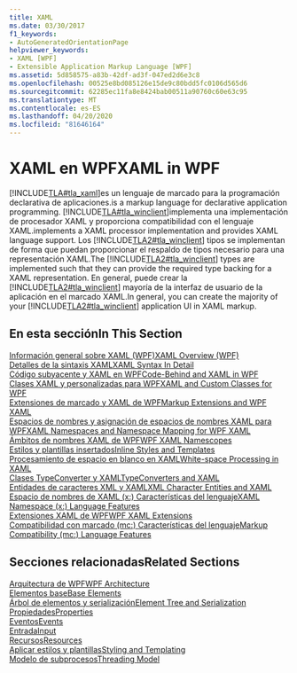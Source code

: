 ```yaml
---
title: XAML
ms.date: 03/30/2017
f1_keywords:
- AutoGeneratedOrientationPage
helpviewer_keywords:
- XAML [WPF]
- Extensible Application Markup Language [WPF]
ms.assetid: 5d858575-a83b-42df-ad3f-047ed2d6e3c8
ms.openlocfilehash: 00525e8bd085126e15de9c80bdd5fc0106d565d6
ms.sourcegitcommit: 62285ec11fa8e8424bab00511a90760c60e63c95
ms.translationtype: MT
ms.contentlocale: es-ES
ms.lasthandoff: 04/20/2020
ms.locfileid: "81646164"
---
```

# <a name="xaml-in-wpf"></a><span data-ttu-id="2edea-102">XAML en WPF</span><span class="sxs-lookup"><span data-stu-id="2edea-102">XAML in WPF</span></span>

[!INCLUDE[TLA#tla_xaml](../../../../includes/tlasharptla-xaml-md.md)]<span data-ttu-id="2edea-103">es un lenguaje de marcado para la programación declarativa de aplicaciones.</span><span class="sxs-lookup"><span data-stu-id="2edea-103">is a markup language for declarative application programming.</span></span> [!INCLUDE[TLA#tla_winclient](../../../../includes/tlasharptla-winclient-md.md)]<span data-ttu-id="2edea-104">implementa una implementación de procesador XAML y proporciona compatibilidad con el lenguaje XAML.</span><span class="sxs-lookup"><span data-stu-id="2edea-104">implements a XAML processor implementation and provides XAML language support.</span></span> <span data-ttu-id="2edea-105">Los [!INCLUDE[TLA2#tla_winclient](../../../../includes/tla2sharptla-winclient-md.md)] tipos se implementan de forma que puedan proporcionar el respaldo de tipos necesario para una representación XAML.</span><span class="sxs-lookup"><span data-stu-id="2edea-105">The [!INCLUDE[TLA2#tla_winclient](../../../../includes/tla2sharptla-winclient-md.md)] types are implemented such that they can provide the required type backing for a XAML representation.</span></span> <span data-ttu-id="2edea-106">En general, puede crear la [!INCLUDE[TLA2#tla_winclient](../../../../includes/tla2sharptla-winclient-md.md)] mayoría de la interfaz de usuario de la aplicación en el marcado XAML.</span><span class="sxs-lookup"><span data-stu-id="2edea-106">In general, you can create the majority of your [!INCLUDE[TLA2#tla_winclient](../../../../includes/tla2sharptla-winclient-md.md)] application UI in XAML markup.</span></span>  
  
## <a name="in-this-section"></a><span data-ttu-id="2edea-107">En esta sección</span><span class="sxs-lookup"><span data-stu-id="2edea-107">In This Section</span></span>  

[<span data-ttu-id="2edea-108">Información general sobre XAML (WPF)</span><span class="sxs-lookup"><span data-stu-id="2edea-108">XAML Overview (WPF)</span></span>](../../../desktop-wpf/fundamentals/xaml.md)  
[<span data-ttu-id="2edea-109">Detalles de la sintaxis XAML</span><span class="sxs-lookup"><span data-stu-id="2edea-109">XAML Syntax In Detail</span></span>](xaml-syntax-in-detail.md)  
[<span data-ttu-id="2edea-110">Código subyacente y XAML en WPF</span><span class="sxs-lookup"><span data-stu-id="2edea-110">Code-Behind and XAML in WPF</span></span>](code-behind-and-xaml-in-wpf.md)  
[<span data-ttu-id="2edea-111">Clases XAML y personalizadas para WPF</span><span class="sxs-lookup"><span data-stu-id="2edea-111">XAML and Custom Classes for WPF</span></span>](xaml-and-custom-classes-for-wpf.md)  
[<span data-ttu-id="2edea-112">Extensiones de marcado y XAML de WPF</span><span class="sxs-lookup"><span data-stu-id="2edea-112">Markup Extensions and WPF XAML</span></span>](markup-extensions-and-wpf-xaml.md)  
[<span data-ttu-id="2edea-113">Espacios de nombres y asignación de espacios de nombres XAML para WPF</span><span class="sxs-lookup"><span data-stu-id="2edea-113">XAML Namespaces and Namespace Mapping for WPF XAML</span></span>](xaml-namespaces-and-namespace-mapping-for-wpf-xaml.md)  
[<span data-ttu-id="2edea-114">Ámbitos de nombres XAML de WPF</span><span class="sxs-lookup"><span data-stu-id="2edea-114">WPF XAML Namescopes</span></span>](wpf-xaml-namescopes.md)  
[<span data-ttu-id="2edea-115">Estilos y plantillas insertados</span><span class="sxs-lookup"><span data-stu-id="2edea-115">Inline Styles and Templates</span></span>](inline-styles-and-templates.md)  
[<span data-ttu-id="2edea-116">Procesamiento de espacio en blanco en XAML</span><span class="sxs-lookup"><span data-stu-id="2edea-116">White-space Processing in XAML</span></span>](../../../desktop-wpf/xaml-services/white-space-processing.md)  
[<span data-ttu-id="2edea-117">Clases TypeConverter y XAML</span><span class="sxs-lookup"><span data-stu-id="2edea-117">TypeConverters and XAML</span></span>](typeconverters-and-xaml.md)  
[<span data-ttu-id="2edea-118">Entidades de caracteres XML y XAML</span><span class="sxs-lookup"><span data-stu-id="2edea-118">XML Character Entities and XAML</span></span>](../../../desktop-wpf/xaml-services/xml-character-entities.md)  
[<span data-ttu-id="2edea-119">Espacio de nombres de XAML (x:) Características del lenguaje</span><span class="sxs-lookup"><span data-stu-id="2edea-119">XAML Namespace (x:) Language Features</span></span>](../../../desktop-wpf/xaml-services/namespace-language-features.md)  
[<span data-ttu-id="2edea-120">Extensiones XAML de WPF</span><span class="sxs-lookup"><span data-stu-id="2edea-120">WPF XAML Extensions</span></span>](wpf-xaml-extensions.md)  
[<span data-ttu-id="2edea-121">Compatibilidad con marcado (mc:) Características del lenguaje</span><span class="sxs-lookup"><span data-stu-id="2edea-121">Markup Compatibility (mc:) Language Features</span></span>](markup-compatibility-mc-language-features.md)  
  
## <a name="related-sections"></a><span data-ttu-id="2edea-122">Secciones relacionadas</span><span class="sxs-lookup"><span data-stu-id="2edea-122">Related Sections</span></span>  

[<span data-ttu-id="2edea-123">Arquitectura de WPF</span><span class="sxs-lookup"><span data-stu-id="2edea-123">WPF Architecture</span></span>](wpf-architecture.md)  
[<span data-ttu-id="2edea-124">Elementos base</span><span class="sxs-lookup"><span data-stu-id="2edea-124">Base Elements</span></span>](base-elements.md)  
[<span data-ttu-id="2edea-125">Árbol de elementos y serialización</span><span class="sxs-lookup"><span data-stu-id="2edea-125">Element Tree and Serialization</span></span>](element-tree-and-serialization.md)  
[<span data-ttu-id="2edea-126">Propiedades</span><span class="sxs-lookup"><span data-stu-id="2edea-126">Properties</span></span>](properties-wpf.md)  
[<span data-ttu-id="2edea-127">Eventos</span><span class="sxs-lookup"><span data-stu-id="2edea-127">Events</span></span>](events-wpf.md)  
[<span data-ttu-id="2edea-128">Entrada</span><span class="sxs-lookup"><span data-stu-id="2edea-128">Input</span></span>](input-wpf.md)  
[<span data-ttu-id="2edea-129">Recursos</span><span class="sxs-lookup"><span data-stu-id="2edea-129">Resources</span></span>](resources-wpf.md)  
[<span data-ttu-id="2edea-130">Aplicar estilos y plantillas</span><span class="sxs-lookup"><span data-stu-id="2edea-130">Styling and Templating</span></span>](../../../desktop-wpf/fundamentals/styles-templates-overview.md)  
[<span data-ttu-id="2edea-131">Modelo de subprocesos</span><span class="sxs-lookup"><span data-stu-id="2edea-131">Threading Model</span></span>](threading-model.md)
